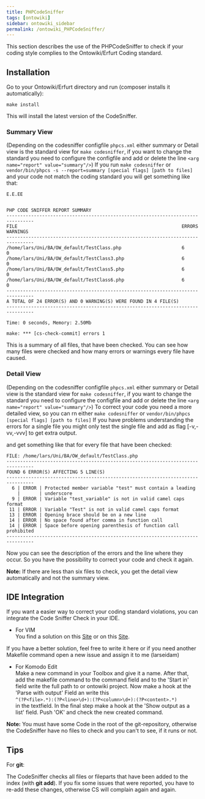```yaml
---
title: PHPCodeSniffer
tags: [ontowiki]
sidebar: ontowiki_sidebar
permalink: /ontowiki_PHPCodeSniffer/
---
```

This section describes the use of the PHPCodeSniffer to check if your coding style complies to the Ontowiki/Erfurt Coding standard.

## Installation

Go to your Ontowiki/Erfurt directory and run (composer installs it automatically):

`make install`


This will install the latest version of the CodeSniffer.

### Summary View
(Depending on the codesniffer configfile `phpcs.xml` either summary or Detail view is the standard view for `make codesniffer`, if you want to change the standard you need to configure the configfile and add or delete the line
`<arg name="report" value="summary"/>`)
If you run `make codesniffer` or `vendor/bin/phpcs -s --report=summary [special flags] [path to files]` and your code not match the coding standard you will get something like that:

    E.E.EE


    PHP CODE SNIFFER REPORT SUMMARY
    --------------------------------------------------------------------------------
    FILE                                                            ERRORS  WARNINGS
    --------------------------------------------------------------------------------
    /home/lars/Uni/BA/OW_default/TestClass.php                      6       0
    /home/lars/Uni/BA/OW_default/TestClass3.php                     6       0
    /home/lars/Uni/BA/OW_default/TestClass5.php                     6       0
    /home/lars/Uni/BA/OW_default/TestClass6.php                     6       0
    --------------------------------------------------------------------------------
    A TOTAL OF 24 ERROR(S) AND 0 WARNING(S) WERE FOUND IN 4 FILE(S)
    --------------------------------------------------------------------------------

    Time: 0 seconds, Memory: 2.50Mb

    make: *** [cs-check-commit] errors 1

This is a summary of all files, that have been checked. You can see how many files were checked and how many errors or warnings every file have caused.

<a id="detailview"></a>
### Detail View
(Depending on the codesniffer configfile `phpcs.xml` either summary or Detail view is the standard view for `make codesniffer`, if you want to change the standard you need to configure the configfile and add or delete the line
`<arg name="report" value="summary"/>`)
To correct your code you need a more detailed view, so you can rn either
`make codesniffer` or `vendor/bin/phpcs [special flags] [path to files]`
If you have problems understanding the errors for a single file you might only test the single file and add as flag [-v,-vv,-vvv] to get extra output.

and get something like that for every file that have been checked:

    FILE: /home/lars/Uni/BA/OW_default/TestClass.php
    --------------------------------------------------------------------------------
    FOUND 6 ERROR(S) AFFECTING 5 LINE(S)
    --------------------------------------------------------------------------------
      6 | ERROR | Protected member variable "test" must contain a leading
        |       | underscore
      9 | ERROR | Variable "test_variable" is not in valid camel caps format
     11 | ERROR | Variable "Test" is not in valid camel caps format
     13 | ERROR | Opening brace should be on a new line
     14 | ERROR | No space found after comma in function call
     14 | ERROR | Space before opening parenthesis of function call prohibited
    --------------------------------------------------------------------------------

Now you can see the description of the errors and the line where they occur.
So you have the possibility to correct your code and check it again.

**Note:** If there are less than six files to check, you get the detail view automatically and not the summary view.

<a id="ideintegration"></a>
## IDE Integration
If you want a easier way to correct your coding standard violations, you can integrate the Code Sniffer Check in your IDE. 

* For VIM  
You find a solution on this 
[Site](http://joncairns.com/2012/03/vim-with-php-code-sniffer-mess-detector-and-code-coverage/)
or on this
[Site](http://www.koch.ro/blog/index.php?/archives/62-Integrate-PHP-CodeSniffer-in-VIM.html).
 
If you have a better solution, feel free to write it here or if you need another Makefile command open a new issue
and assign it to me (larseidam)

* For Komodo Edit  
Make a new command in your Toolbox and give it a name. After that, add the makefile command 
to the command field and to the 'Start in' field
write the full path to or ontowiki project. Now make a hook at the 'Parse with output'
Field an write this  
`^(?P<file>.*):(?P<line>\d+):(?P<column>\d+):(?P<content>.*)`  
in the textfield. In the final step make a hook at the 'Show output as a list' field.
Push 'OK' and check the new created command.

**Note:** You must have some Code in the root of the git-repository, otherwise the CodeSniffer have no files to check and you can't to see, if it runs or not.

<a id="tips"></a>
## Tips
For **git**:

The CodeSniffer checks all files or fileparts that have been added to the index (with **git add**). If you fix some issues that were reported, you have to re-add these changes, otherwise CS will complain again and again.
